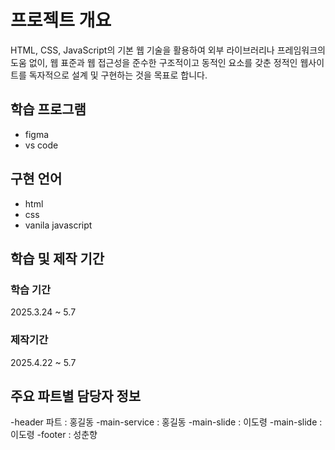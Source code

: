 # 프로젝트 개요
HTML, CSS, JavaScript의 기본 웹 기술을 활용하여 외부 라이브러리나 프레임워크의 도움 없이, 웹 표준과 웹 접근성을 준수한 구조적이고 동적인 요소를 갖춘 정적인 웹사이트를 독자적으로 설계 및 구현하는 것을 목표로 합니다.

## 학습 프로그램
+ figma
+ vs code

## 구현 언어
+ html
+ css
+ vanila javascript

## 학습 및 제작 기간
### 학습 기간
2025.3.24 ~ 5.7
### 제작기간
2025.4.22 ~ 5.7

## 주요 파트별 담당자 정보
-header 파트 : 홍길동
-main-service : 홍길동
-main-slide : 이도령
-main-slide : 이도령
-footer : 성춘향